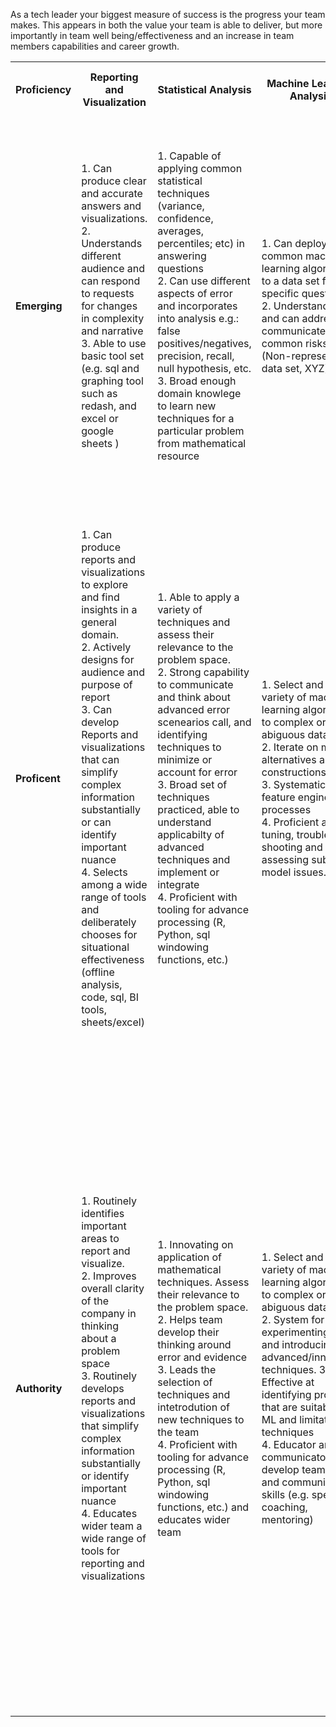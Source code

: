 
As a tech leader your biggest measure of success is the progress your team makes. 
This appears in both the value your team is able to deliver, but more importantly 
in team well being/effectiveness and an increase in team members capabilities and career growth.

<table>
	<tr>
		<th>
			Proficiency
		</th>
		<th>
			Reporting and Visualization
		</th>
		<th>
			Statistical Analysis
		</th>
		<th>
			Machine Learning Analysis
		</th>
		<th>
			Data Engineering and Software Engineering
		</th>
		<th>
			Business Alignment - "Good Questions"
		</th>
	</tr>
	<tr>
		<td>
			<strong>Emerging</strong>
		</td>
		<td>
		<!--- Emerging Reporting and Visualization -->
			1. Can produce clear and accurate answers and visualizations. <br/>
			2. Understands different audience and can respond to requests for changes in complexity and narrative <br/>
			3. Able to use basic tool set (e.g. sql and graphing tool such as redash, and excel or google sheets ) <br/>
		</td>
		<td>
		<!--- Emerging Statistical Analysis -->
			1. Capable of applying common statistical techniques (variance, confidence, averages, percentiles; etc) in answering questions <br/>
		    2. Can use different aspects of error and incorporates into analysis e.g.: false positives/negatives, precision, recall, null hypothesis, etc. <br/>
		    3. Broad enough domain knowlege to learn new techniques for a particular problem from mathematical resource <br/>
		</td>
		<td>
		<!--- Emerging Machine Learning Analysis -->
			1. Can deploy most common machine learning algorithms to a data set for a specific question <br/>
			2. Understands and and can address or communicate common risks. (Non-representative data set, XYZ)<br/>
		</td>
		<td>
		<!--- Emerging Data Engineering and Software Engineering -->
			1. Capable of exposing model or prediction information for use in other systems based on group design.
			2. Capable of manipulating data for testing and experimentation around models and analysis
			3. Aware of issues around data cleaning and participant in data cleaning design process.
		</td>
		<td>
		<!--- Emerging Business Alignment - "Good Questions" -->
			1. Can assess questions based on whether they are precise enough to develop an analysis or model. 
			2. Can partipate in and capture key requirements in team discussions of needed analysis. Translating concise business question to technical equivalent.
			3. Effetive at solicting feedback on effectiveness of analysis in solving problems.
		</td>
	</tr>
	<tr>
		<td>
			<strong>Proficent</strong>
		</td>
		<td>
		<!--- Proficent Reporting and Visualization  -->
			1. Can produce reports and visualizations to explore and find insights in a general domain. <br/>
			2. Actively designs for audience and purpose of report <br/>
			3. Can develop Reports and visualizations that can simplify complex information substantially or can identify important nuance<br/>
			4. Selects among a wide range of tools and deliberately chooses for situational effectiveness (offline analysis, code, sql, BI tools, sheets/excel) <br/>
		</td>
		<td>
		<!--- Proficent Statistical Analysis -->
			1. Able to apply a variety of techniques and assess their relevance to the problem space. <br/>
		    2. Strong capability to communicate and think about advanced error scenearios call, and identifying techniques to minimize or account for error <br/>
		    3. Broad set of techniques practiced, able to understand applicabilty of advanced techniques and implement or integrate <br/>
			4. Proficient with tooling for advance processing (R, Python, sql windowing functions, etc.) <br/>
		</td>
		<td>
		<!--- Proficent Machine Learning Analysis -->
			1. Select and deploy variety of machine learning algorithms to complex or abiguous data sets <br/>
			2. Iterate on model alternatives and constructions <br/>
			3. Systematic feature engineering processes <br/>
			4. Proficient at tuning, trouble shooting and assessing subtle model issues. ()<br/>
		</td>
		<td>
		<!--- Proficent Data Engineering and Software Engineering -->
			1. Systematic approach for integrating models and analysis into the overall software systems, with secondary considerations (scaling, latency, etc.). <br/>
			2. Designs and implments data pipelines that reflect "research time" and "production" scenarios and design considerations such as separation of concerns, visiblity and data freshness.  <br/>
			3. Validation and data cleanling monitoring integrated into the system design <br/>
			4. Active participant in software development tools and techniques applied to data (Pull request, code review, testing, iterative development, ..).
		</td>
		<td>
		<!--- Proficent Business Alignment - "Good Questions" -->
			1. Can participate in a business level objectives discussion and develop testable data hypotheses. 
			2. Active participation and outreach in explorating an ambiguous space, mapping to technical space, and communicating implications effectively.
			3. Systematically approach questions of effectiveness and identify adjacent opporunities or questions; systematically check understanding of problem and relevance of solutions.
		</td>
	</tr>
	<tr>
		<td>
			<strong>Authority</strong>
		</td>
		<td>
		<!--- Authority Reporting and Visualization -->
			1. Routinely identifies important areas to report and visualize. <br/>
			2. Improves overall clarity of the company in thinking about a problem space <br/>
			3. Routinely develops reports and visualizations that  simplify complex information substantially or identify important nuance<br/>
			4. Educates wider team a wide range of tools for reporting and visualizations <br/>
		</td>
		<td>
		<!--- Authority Statistical Analysis -->
			1. Innovating on application of mathematical techniques.  Assess their relevance to the problem space. <br/>
		    2. Helps team develop their thinking around error and evidence <br/>
		    3. Leads the selection of techniques and intetrodution of new techniques to the team<br/>
			4. Proficient with tooling for advance processing (R, Python, sql windowing functions, etc.) and educates wider team <br/>
		</td>
		<td>
		<!--- Authority Machine Learning Analysis -->
			1. Select and deploy variety of machine learning algorithms to complex or abiguous data sets <br/>
			2. System for experimenting with and introducing advanced/innovative techniques.
			3. Effective at identifying problems that are suitable for ML and limitations of techniques <br/>
			4. Educator and communicator to develop teammate and community skills (e.g. speaking, coaching, mentoring)<br/>
		</td>
		<td>
		<!--- Authority Data Engineering and Software Engineering -->
			1. Team and company wide systems for improving cycle time of modelling and analyis softare projects<br/>
			2. Educator and commuicator in the wider data engineering community. <br/>
			3. Demonstated capability of shifting safely between systems and approaches and models and techniques change<br/>
			4. Educator in software development tools and techniques applied to data. <br/>
		</td>
		<td>
		<!--- Authority Business Alignment - "Good Questions" -->
			1. Helps to organize business and data alignment processes that uncover needs. 
			2. Explorating an ambiguous space, mapping to technical space, and communicating implications effectively and impactfully. Aligned to business strategy and value add.
			3. Systematically approach questions of effectiveness and identify adjacent opporunities or questions; develop ideas for improving overall data program in understanding of problem and relevance of solutions.
			4. Effective thought partner for decision makers, improving their skills and thinking overall
			5. Effective at understanding and communicating limitations of "knowing more" 
		</td>
	</tr>
</table>
